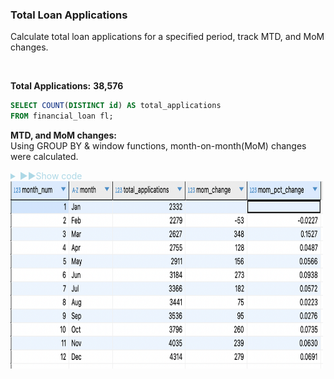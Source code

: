 ### Total Loan Applications
Calculate total loan applications for a specified period, track MTD, and MoM changes.

<br>

**Total Applications:** **38,576**
	
```sql
SELECT COUNT(DISTINCT id) AS total_applications 
FROM financial_loan fl;
```

**MTD, and MoM changes:**<br>
Using GROUP BY & window functions, month-on-month(MoM) changes were calculated.

<details>
<summary style="color: lightblue;">▶▶Show code </summary>
	
```sql
SELECT 
	month_num,
	month,
	total_applications,
	(total_applications - LAG(total_applications) OVER (ORDER BY month_num))::NUMERIC AS mom_change,
	ROUND((total_applications - LAG(total_applications) OVER (ORDER BY month_num))::NUMERIC / (LAG(total_applications) OVER (ORDER BY month_num)),4) AS mom_pct_change
FROM (
SELECT 
	EXTRACT(MONTH from issue_date) AS month_num,
    	TO_CHAR(issue_date, 'Mon') AS month,
    	COUNT(DISTINCT id) AS total_applications
FROM financial_loan fl
GROUP BY EXTRACT(MONTH from issue_date), TO_CHAR(issue_date, 'Mon')
ORDER BY month_num
) AS ordered_month
ORDER BY month_num
```
</details>

<img src="images/MoM_changes.png" width="500" height="300" />
